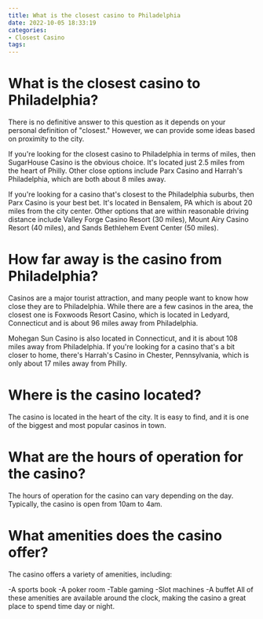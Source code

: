 ```yaml
---
title: What is the closest casino to Philadelphia
date: 2022-10-05 18:33:19
categories:
- Closest Casino
tags:
---
```



#  What is the closest casino to Philadelphia?

There is no definitive answer to this question as it depends on your personal definition of "closest." However, we can provide some ideas based on proximity to the city.

If you're looking for the closest casino to Philadelphia in terms of miles, then SugarHouse Casino is the obvious choice. It's located just 2.5 miles from the heart of Philly. Other close options include Parx Casino and Harrah's Philadelphia, which are both about 8 miles away.

If you're looking for a casino that's closest to the Philadelphia suburbs, then Parx Casino is your best bet. It's located in Bensalem, PA which is about 20 miles from the city center. Other options that are within reasonable driving distance include Valley Forge Casino Resort (30 miles), Mount Airy Casino Resort (40 miles), and Sands Bethlehem Event Center (50 miles).

#  How far away is the casino from Philadelphia? 

Casinos are a major tourist attraction, and many people want to know how close they are to Philadelphia. While there are a few casinos in the area, the closest one is Foxwoods Resort Casino, which is located in Ledyard, Connecticut and is about 96 miles away from Philadelphia. 

Mohegan Sun Casino is also located in Connecticut, and it is about 108 miles away from Philadelphia. If you're looking for a casino that's a bit closer to home, there's Harrah's Casino in Chester, Pennsylvania, which is only about 17 miles away from Philly.

#  Where is the casino located? 

The casino is located in the heart of the city. It is easy to find, and it is one of the biggest and most popular casinos in town.

#  What are the hours of operation for the casino? 

The hours of operation for the casino can vary depending on the day. Typically, the casino is open from 10am to 4am.

#  What amenities does the casino offer?

The casino offers a variety of amenities, including:

-A sports book
-A poker room
-Table gaming
-Slot machines
-A buffet
All of these amenities are available around the clock, making the casino a great place to spend time day or night.